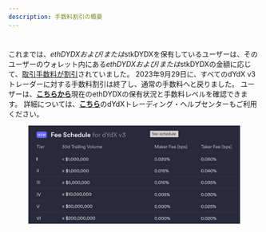 ```yaml
---
description: 手数料割引の概要
---
```


#

これまでは、$ethDYDXおよび/または$stkDYDXを保有しているユーザーは、そのユーザーのウォレット内にある$ethDYDXおよび/または$stkDYDXの金額に応じて、[取引手数料が割引](https://dydx.exchange/blog/v3-updated-fee-schedule)されていました。 2023年9月29日に、すべてのdYdX v3トレーダーに対する手数料割引は終了し、通常の手数料へと戻りました。 ユーザーは、[**こちらから**](https://trade.dydx.exchange/portfolio/fees)現在のethDYDXの保有状況と手数料レベルを確認できます。 詳細については、[**こちら**](https://help.dydx.exchange/en/articles/4798040-perpetual-trade-fees)のdYdXトレーディング・ヘルプセンターもご利用ください。

<figure><img src="../.gitbook/assets/Screenshot 2023-10-05 at 09.39.07.png" alt=""><figcaption></figcaption></figure>
